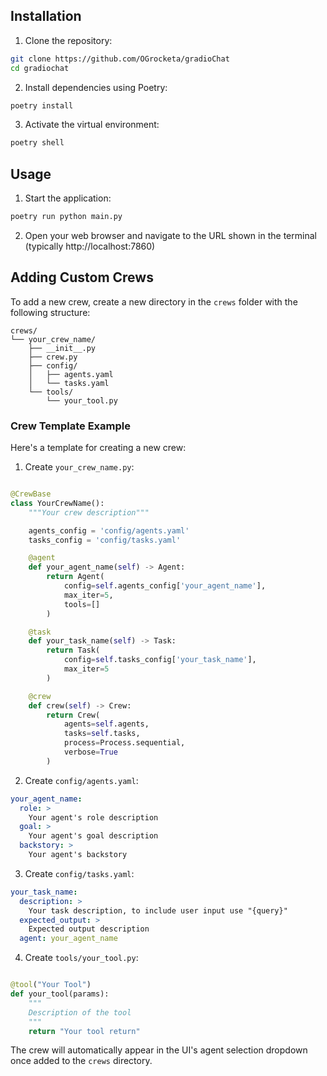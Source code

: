 ## Installation

1. Clone the repository:
```bash
git clone https://github.com/OGrocketa/gradioChat
cd gradiochat
```

2. Install dependencies using Poetry:
```bash
poetry install
```

3. Activate the virtual environment:
```bash
poetry shell
```

## Usage

1. Start the application:
```bash
poetry run python main.py
```

2. Open your web browser and navigate to the URL shown in the terminal (typically http://localhost:7860)

## Adding Custom Crews

To add a new crew, create a new directory in the `crews` folder with the following structure:

```
crews/
└── your_crew_name/
    ├── __init__.py
    ├── crew.py
    ├── config/
    │   ├── agents.yaml
    │   └── tasks.yaml
    └── tools/
        └── your_tool.py
```

### Crew Template Example

Here's a template for creating a new crew:

1. Create `your_crew_name.py`:
```python

@CrewBase
class YourCrewName():
    """Your crew description"""

    agents_config = 'config/agents.yaml'
    tasks_config = 'config/tasks.yaml'

    @agent
    def your_agent_name(self) -> Agent:
        return Agent(
            config=self.agents_config['your_agent_name'],
            max_iter=5,
            tools=[]
        )

    @task
    def your_task_name(self) -> Task:
        return Task(
            config=self.tasks_config['your_task_name'],
            max_iter=5
        )

    @crew
    def crew(self) -> Crew:
        return Crew(
            agents=self.agents,
            tasks=self.tasks,
            process=Process.sequential,
            verbose=True
        )
```

2. Create `config/agents.yaml`:
```yaml
your_agent_name:
  role: >
    Your agent's role description
  goal: >
    Your agent's goal description
  backstory: >
    Your agent's backstory
```

3. Create `config/tasks.yaml`:
```yaml
your_task_name:
  description: >
    Your task description, to include user input use "{query}"
  expected_output: >
    Expected output description
  agent: your_agent_name    
```

4. Create `tools/your_tool.py`:
```python

@tool("Your Tool")
def your_tool(params):
    """
    Description of the tool
    """
    return "Your tool return"
```

The crew will automatically appear in the UI's agent selection dropdown once added to the `crews` directory.
